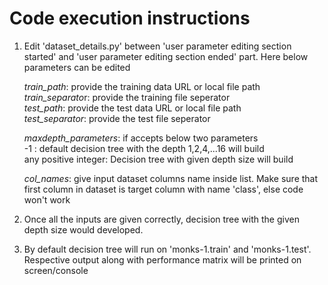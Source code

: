 ﻿# ﻿Code execution instructions

1. Edit 'dataset_details.py' between 'user parameter editing section started' and 'user parameter editing section ended' part. Here below parameters can be edited  

	*train_path*: provide the training data URL or local file path  
	*train_separato*r: provide the training file seperator  
	*test_path*: provide the test data URL or local file path  
	*test_separator*: provide the test file seperator  
	
	*maxdepth_parameters*: if accepts below two parameters  
			-1 : default decision tree with the depth 1,2,4,...16 will build  
			any positive integer: Decision tree with given depth size will build  
	
	*col_names*: give input dataset columns name inside list. Make sure that first column in dataset is target column with name 'class', else code won't work  

2. Once all the inputs are given correctly, decision tree with the given depth size would developed.
3. By default decision tree will run on 'monks-1.train' and 'monks-1.test'. Respective output along with performance matrix will be printed on screen/console
